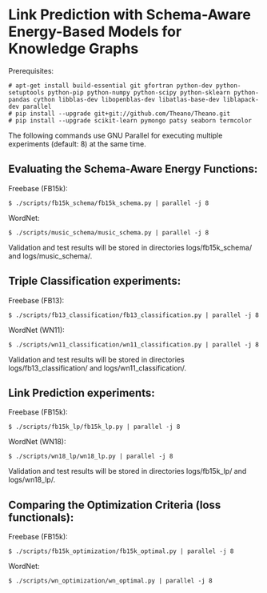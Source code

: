# Link Prediction with Schema-Aware Energy-Based Models for Knowledge Graphs

Prerequisites:

    # apt-get install build-essential git gfortran python-dev python-setuptools python-pip python-numpy python-scipy python-sklearn python-pandas cython libblas-dev libopenblas-dev libatlas-base-dev liblapack-dev parallel
    # pip install --upgrade git+git://github.com/Theano/Theano.git
    # pip install --upgrade scikit-learn pymongo patsy seaborn termcolor

The following commands use GNU Parallel for executing multiple experiments (default: 8) at the same time.

## Evaluating the Schema-Aware Energy Functions:

Freebase (FB15k):

    $ ./scripts/fb15k_schema/fb15k_schema.py | parallel -j 8

WordNet:

    $ ./scripts/music_schema/music_schema.py | parallel -j 8

Validation and test results will be stored in directories logs/fb15k_schema/ and logs/music_schema/.

## Triple Classification experiments:

Freebase (FB13):

    $ ./scripts/fb13_classification/fb13_classification.py | parallel -j 8

WordNet (WN11):

    $ ./scripts/wn11_classification/wn11_classification.py | parallel -j 8

Validation and test results will be stored in directories logs/fb13_classification/ and logs/wn11_classification/.

## Link Prediction experiments:

Freebase (FB15k):

    $ ./scripts/fb15k_lp/fb15k_lp.py | parallel -j 8

WordNet (WN18):

    $ ./scripts/wn18_lp/wn18_lp.py | parallel -j 8

Validation and test results will be stored in directories logs/fb15k_lp/ and logs/wn18_lp/.

## Comparing the Optimization Criteria (loss functionals):

Freebase (FB15k):

    $ ./scripts/fb15k_optimization/fb15k_optimal.py | parallel -j 8

WordNet:

    $ ./scripts/wn_optimization/wn_optimal.py | parallel -j 8
